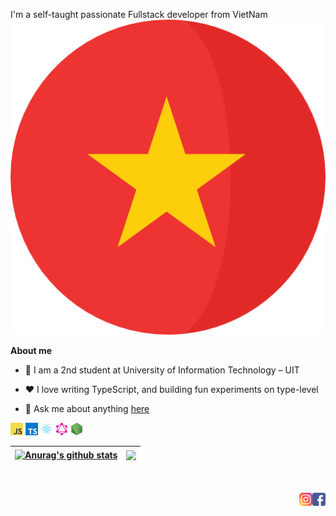 I'm a self-taught passionate Fullstack developer from VietNam ![Alt text](images/vietnamflag.png)

**About me**

- 💼 I am a 2nd student at University of Information Technology – UIT

- ❤️ I love writing TypeScript, and building fun experiments on type-level

- 💬 Ask me about anything [here](nguyenqthangwork@gmail.com)

<code><img height="20" alt="javascript" src="https://raw.githubusercontent.com/github/explore/80688e429a7d4ef2fca1e82350fe8e3517d3494d/topics/javascript/javascript.png"></code>
<code><img height="20" alt="typescript" src="https://raw.githubusercontent.com/github/explore/80688e429a7d4ef2fca1e82350fe8e3517d3494d/topics/typescript/typescript.png"></code>
<code><img height="20" alt="react" src="https://raw.githubusercontent.com/github/explore/80688e429a7d4ef2fca1e82350fe8e3517d3494d/topics/react/react.png"></code>
<code><img height="20" alt="graphql" src="https://raw.githubusercontent.com/github/explore/5c058a388828bb5fde0bcafd4bc867b5bb3f26f3/topics/graphql/graphql.png"></code>
<code><img height="20" alt="nodejs" src="https://raw.githubusercontent.com/github/explore/80688e429a7d4ef2fca1e82350fe8e3517d3494d/topics/nodejs/nodejs.png"></code>

| <a href="https://github.com/anuraghazra/github-readme-stats"><img align="center" src="https://github-readme-stats.vercel.app/api?username=anuraghazra&show_icons=true&include_all_commits=true&theme=buefy&hide_border=true" alt="Anurag's github stats" /></a> | <a href="https://github.com/anuraghazra/github-readme-stats"><img align="center" src="https://github-readme-stats.vercel.app/api/top-langs/?username=anuraghazra&layout=compact&theme=buefy&hide_border=true" /></a> |
| --------------------------------------------------------------------------------------------------------------------------------------------------------------------------------------------------------------------------------------------------------------- | -------------------------------------------------------------------------------------------------------------------------------------------------------------------------------------------------------------------- |

<br />
<br />

<a href="https://www.facebook.com/Qthaq2004/">
  <img align="right" alt="Thang Nguyen | Facebook" width="21px" src="./images/facebook.png" />
</a>
<a href="https://www.instagram.com/qthag_/">
  <img align="right" alt="Anurag Hazra | CodeSandbox" width="21px" src="./images/instagram.png" />
</a>
